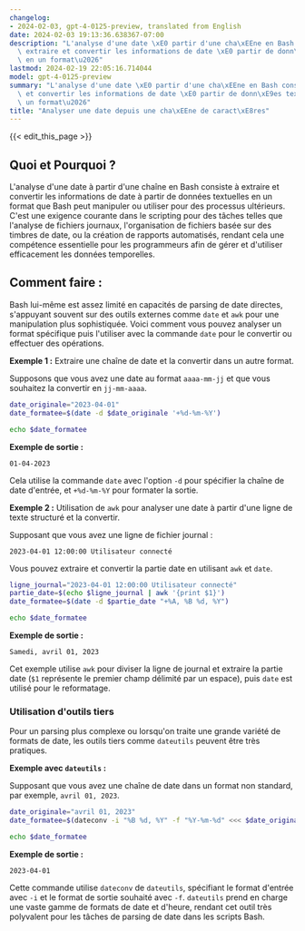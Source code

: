 ```yaml
---
changelog:
- 2024-02-03, gpt-4-0125-preview, translated from English
date: 2024-02-03 19:13:36.638367-07:00
description: "L'analyse d'une date \xE0 partir d'une cha\xEEne en Bash consiste \xE0\
  \ extraire et convertir les informations de date \xE0 partir de donn\xE9es textuelles\
  \ en un format\u2026"
lastmod: 2024-02-19 22:05:16.714044
model: gpt-4-0125-preview
summary: "L'analyse d'une date \xE0 partir d'une cha\xEEne en Bash consiste \xE0 extraire\
  \ et convertir les informations de date \xE0 partir de donn\xE9es textuelles en\
  \ un format\u2026"
title: "Analyser une date depuis une cha\xEEne de caract\xE8res"
---
```


{{< edit_this_page >}}

## Quoi et Pourquoi ?

L'analyse d'une date à partir d'une chaîne en Bash consiste à extraire et convertir les informations de date à partir de données textuelles en un format que Bash peut manipuler ou utiliser pour des processus ultérieurs. C'est une exigence courante dans le scripting pour des tâches telles que l'analyse de fichiers journaux, l'organisation de fichiers basée sur des timbres de date, ou la création de rapports automatisés, rendant cela une compétence essentielle pour les programmeurs afin de gérer et d'utiliser efficacement les données temporelles.

## Comment faire :

Bash lui-même est assez limité en capacités de parsing de date directes, s'appuyant souvent sur des outils externes comme `date` et `awk` pour une manipulation plus sophistiquée. Voici comment vous pouvez analyser un format spécifique puis l'utiliser avec la commande `date` pour le convertir ou effectuer des opérations.

**Exemple 1 :** Extraire une chaîne de date et la convertir dans un autre format.

Supposons que vous avez une date au format `aaaa-mm-jj` et que vous souhaitez la convertir en `jj-mm-aaaa`.

```bash
date_originale="2023-04-01"
date_formatee=$(date -d $date_originale '+%d-%m-%Y')

echo $date_formatee
```

**Exemple de sortie :**
```
01-04-2023
```

Cela utilise la commande `date` avec l'option `-d` pour spécifier la chaîne de date d'entrée, et `+%d-%m-%Y` pour formater la sortie.

**Exemple 2 :** Utilisation de `awk` pour analyser une date à partir d'une ligne de texte structuré et la convertir.

Supposant que vous avez une ligne de fichier journal :

```
2023-04-01 12:00:00 Utilisateur connecté
```

Vous pouvez extraire et convertir la partie date en utilisant `awk` et `date`.

```bash
ligne_journal="2023-04-01 12:00:00 Utilisateur connecté"
partie_date=$(echo $ligne_journal | awk '{print $1}')
date_formatee=$(date -d $partie_date "+%A, %B %d, %Y")

echo $date_formatee
```

**Exemple de sortie :**
```
Samedi, avril 01, 2023
```

Cet exemple utilise `awk` pour diviser la ligne de journal et extraire la partie date (`$1` représente le premier champ délimité par un espace), puis `date` est utilisé pour le reformatage.

### Utilisation d'outils tiers

Pour un parsing plus complexe ou lorsqu'on traite une grande variété de formats de date, les outils tiers comme `dateutils` peuvent être très pratiques.

**Exemple avec `dateutils` :**

Supposant que vous avez une chaîne de date dans un format non standard, par exemple, `avril 01, 2023`.

```bash
date_originale="avril 01, 2023"
date_formatee=$(dateconv -i "%B %d, %Y" -f "%Y-%m-%d" <<< $date_originale)

echo $date_formatee
```

**Exemple de sortie :**
```
2023-04-01
```

Cette commande utilise `dateconv` de `dateutils`, spécifiant le format d'entrée avec `-i` et le format de sortie souhaité avec `-f`. `dateutils` prend en charge une vaste gamme de formats de date et d'heure, rendant cet outil très polyvalent pour les tâches de parsing de date dans les scripts Bash.
